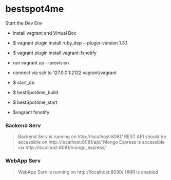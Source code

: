 # bestspot4me

Start the Dev Env
- install vagrant and Virtual Box
- $ vagrant plugin install ruby_dep --plugin-version 1.3.1
- $ vagrant plugin install vagrant-fsnotify
- run vagrant up --provision

- connect via ssh to 127.0.0.1:2122 vagrant/vagrant
- $ start_db
- $ bestSpot4me_build
- $ bestSpot4me_start

- $vagrant fsnotify

### Backend Serv

> Backend Serv is running on http://localhost:8081/
> REST API should be accessible on http://localhost:8081/api/
> Mongo Express is accessible via http://localhost:8081/mongo_express/

### WebApp Serv
> WebApp Serv is running on http://localhost:8080/
> HMR is enabled
